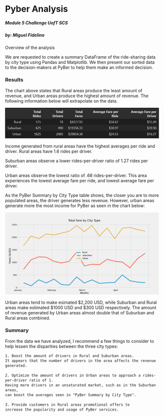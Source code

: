 # Pyber Analysis
##### Module 5 Challenge UofT SCS
##### by: Miguel Fidelino

Overview of the analysis

We are requested to create a summary DataFrame of the ride-sharing data by city type using Pandas and Matplotlib. We then present our sorted data to the decision-makers at PyBer to help them make an informed decision.

### __Results__

The chart above states that Rural areas produce the least amount of revenue, and Urban areas produce the highest amount of revenue. The following information below will extrapolate on the data.

![PyBer Summary by City Type](analysis/pyber_summary_df.png "PyBer Summary by City Type")

Income generated from rural areas have the highest averages per ride and driver. Rural areas have 1.6 rides per driver. 

Suburban areas observe a lower rides-per-driver ratio of 1.27 rides per driver.

Urban areas observe the lowest ratio of .68 rides-per-driver. This area experiences the lowest average fare per ride, and lowest average fare per driver. 

As the PyBer Summary by City Type table shows, the closer you are to more populated areas, the driver generates less revenue. However, urban areas generate more the most income for PyBer as seen in the chart below:

![Total Fare by City Type](analysis/Total%20Fare%20by%20City%20Type.png "Total Fare by City Type")

Urban areas tend to make esimated $2,200 USD, while Suburban and Rural areas make estimated $1000 USD and $300 USD respectively. The amount of revenue generated by Urban areas almost double that of Suburban and Rural areas combined.

### __Summary__

From the data we have analyzed, I recommend a few things to consider to help lessen the disparities between the three city types:

    1. Boost the amount of drivers in Rural and Suburban areas. 
    It appears that the number of drivers in the area affects the revenue generated.
    
    2. Optimize the amount of drivers in Urban areas to approach a rides-per-driver ratio of 1. 
    Having more drivers in an unsaturated market, such as in the Suburban areas, 
    can boost the averages seen in "PyBer Summary by City Type".
    
    3. Provide customers in Rural areas promotional offers to 
    increase the popularity and usage of PyBer services.

